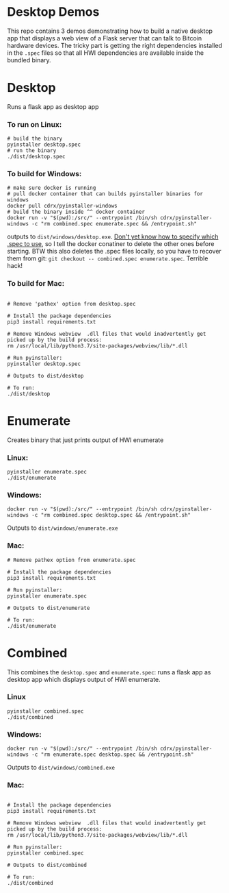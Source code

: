 # Desktop Demos

This repo contains 3 demos demonstrating how to build a native desktop app that displays a web view of a Flask server that can talk to Bitcoin hardware devices. The tricky part is getting the right dependencies installed in the `.spec` files so that all HWI dependencies are available inside the bundled binary.

# Desktop

Runs a flask app as desktop app

### To run on Linux:

```
# build the binary
pyinstaller desktop.spec
# run the binary
./dist/desktop.spec
```

### To build for Windows:

```
# make sure docker is running
# pull docker container that can builds pyinstaller binaries for windows
docker pull cdrx/pyinstaller-windows
# build the binary inside ^^ docker container
docker run -v "$(pwd):/src/" --entrypoint /bin/sh cdrx/pyinstaller-windows -c "rm combined.spec enumerate.spec && /entrypoint.sh"
```

outputs to `dist/windows/desktop.exe`. [Don't yet know how to specify which .spec to use](https://github.com/cdrx/docker-pyinstaller/issues/63), so I tell the docker conatiner to delete the other ones before starting. BTW this also deletes the .spec files locally, so you have to recover them from git: `git checkout -- combined.spec enumerate.spec`. Terrible hack!

### To build for Mac:
```

# Remove 'pathex' option from desktop.spec

# Install the package dependencies
pip3 install requirements.txt

# Remove Windows webview  .dll files that would inadvertently get picked up by the build process:
rm /usr/local/lib/python3.7/site-packages/webview/lib/*.dll

# Run pyinstaller:
pyinstaller desktop.spec

# Outputs to dist/desktop 

# To run: 
./dist/desktop
```


# Enumerate

Creates binary that just prints output of HWI enumerate

### Linux:

```
pyinstaller enumerate.spec
./dist/enumerate
```

### Windows:

```
docker run -v "$(pwd):/src/" --entrypoint /bin/sh cdrx/pyinstaller-windows -c "rm combined.spec desktop.spec && /entrypoint.sh"
```

Outputs to `dist/windows/enumerate.exe`

### Mac:

```
# Remove pathex option from enumerate.spec

# Install the package dependencies
pip3 install requirements.txt

# Run pyinstaller:
pyinstaller enumerate.spec

# Outputs to dist/enumerate 

# To run: 
./dist/enumerate
```

# Combined

This combines the `desktop.spec` and `enumerate.spec`: runs a flask app as desktop app which displays output of HWI enumerate. 

### Linux

```
pyinstaller combined.spec
./dist/combined
```

### Windows:

```
docker run -v "$(pwd):/src/" --entrypoint /bin/sh cdrx/pyinstaller-windows -c "rm enumerate.spec desktop.spec && /entrypoint.sh"
```

Outputs to `dist/windows/combined.exe`

### Mac:

```

# Install the package dependencies
pip3 install requirements.txt

# Remove Windows webview  .dll files that would inadvertently get picked up by the build process:
rm /usr/local/lib/python3.7/site-packages/webview/lib/*.dll

# Run pyinstaller:
pyinstaller combined.spec

# Outputs to dist/combined 

# To run: 
./dist/combined
```


